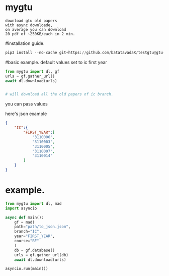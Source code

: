 # mygtu

```text
download gtu old papers 
with async downloade,
on average you can download 
20 pdf of ~250KB/each in 2 min.
```

#installation guide.
```py
pip3 install --no-cache git+https://github.com/batatavadaX/testgtu@gtu-z
```

#basic example.
default values set to ic first year

```py
from mygtu import dl, gf
urls = gf.gather_url()
await dl.download(urls)


# will download all the old papers of ic branch.
```

you can pass values

here's json example

```json
{
    "IC":{
        "FIRST_YEAR":[
            "3110006",
            "3110003",
            "3110005",
            "3110007",
            "3110014"
        ]
    }
}
```

# example.
```py
from mygtu import dl, mad
import asyncio

async def main():
    gf = mad(
    path="path/to_json.json", 
    branch="IC", 
    year="FIRST_YEAR",
    course="BE"
    )
    db = gf.database()
    urls = gf.gather_url(db)
    await dl.download(urls)

asyncio.run(main())
```
